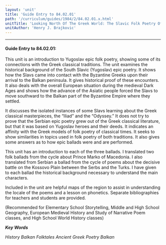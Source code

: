 ```yaml
---
layout: 'unit'
title: 'Guide Entry to 84.02.01'
path: '/curriculum/guides/1984/2/84.02.01.x.html'
unitTitle: 'Looking North Of The Greek World: The Slavic Folk Poetry Of The Balkans'
unitAuthor: 'Henry J. Brajkovic'
---
```


<body>
<hr/>
 <h4>
  Guide Entry to 84.02.01:
 </h4>
 This unit is an introduction to Yugoslav epic folk poetry, showing some of its connections with the Greek classical traditions.  The unit examines the historical background of the South Slavic (Yugoslav) epic poetry.  It shows how the Slavs came into contact with the Byzantine Greeks upon their arrival to the Balkan peninsula.  It gives historical proof of these encounters.  It also deals with the overall European situation during the medieval Dark Ages and shows how the advance of the Asiatic people forced the Slavs to move southward to the Balkan part of the Byzantine Empire where they settled.
 <p>
  It discusses the isolated instances of some Slavs learning about the Greek classical masterpieces, the “Iliad” and the “Odyssey.”  It does not try to prove that the Serbian epic poetry grew out of the Greek classical literature, but that it was based on Yugoslav heroes and their deeds.  It indicates an affinity with the Greek models of folk poetry of classical times.  It seeks to show similarities in topics used in folk poetry of both traditions.  It also gives some answers as to how epic ballads were and are performed.
 </p>
 <p>
  This unit has an introduction to each of the three ballads.  I translated two folk ballads from the cycle about Prince Marko of Macedonia.  I also translated from Serbian a ballad from the cycle of poems about the decisive battle on the Kossovo Plain between the Serbs and the Turks.  I have given to each ballad the historical background necessary to understand the main characters.
 </p>
 <p>
  Included in the unit are helpful maps of the region to assist in understanding the locale of the poems and a lesson on phonetics. Separate bibliographies for teachers and students are provided.
 </p>
 <p>
  (Recommended for Elementary School Storytelling, Middle and High School Geography, European Medieval History and Study of Narrative Poem classes, and High School World History classes)
 </p>
<p>
  <b>
   <i>
    Key Words
   </i>
  </b>
  <br/>
 </p>
 <p>
  <i>
   History Balkan Folktales Ancient Greek Poetry Balkan
  </i>
 </p>

</body>
